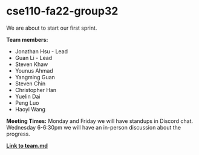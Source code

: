 # cse110-fa22-group32

We are about to start our first sprint.

**Team members:**
- Jonathan Hsu - Lead
- Guan Li - Lead
- Steven Khaw
- Younus Ahmad
- Yangming Guan
- Steven Chin
- Christopher Han
- Yuelin Dai
- Peng Luo
- Haoyi Wang

**Meeting Times:**
Monday and Friday we will have standups in Discord chat.  
Wednesday 6-6:30pm we will have an in-person discussion about the progress.

[**Link to team.md**](/admin/team.md)
